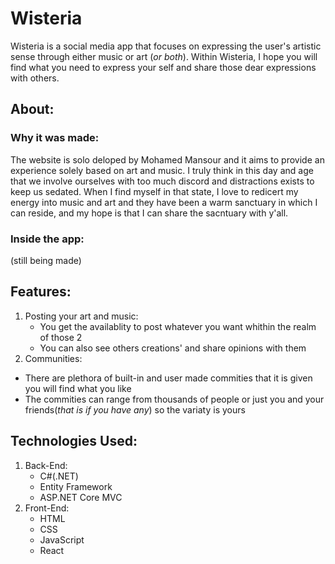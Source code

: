 # Wisteria
Wisteria is a social media app that focuses on expressing the user's artistic sense through either music or art (_or both_). Within Wisteria, I hope you will find what you need to express your self and share those dear expressions with others.
## About:
### Why it was made:
The website is solo deloped by Mohamed Mansour and it aims to provide an experience solely based on art and music. I truly think in this day and age that we involve ourselves with too much discord and distractions exists to keep us sedated. When I find myself in that state, I love to redicert my energy into music and art and they have been a warm sanctuary in which I can reside, and my hope is that I can share the sacntuary with y'all.
### Inside the app:
(still being made)
## Features:
1. Posting your art and music:
   - You get the availablity to post whatever you want whithin the realm of those 2
   - You can also see others creations' and share opinions with them
2. Communities:
  - There are plethora of built-in and user made commities that it is given you will find what you like
  - The commities can range from thousands of people or just you and your friends(_that is if you have any_) so the variaty is yours

## Technologies Used:
1. Back-End:
   - C#(.NET)
   - Entity Framework
   - ASP.NET Core MVC
2. Front-End:
   - HTML
   - CSS
   - JavaScript
   - React

